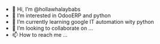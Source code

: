 - 👋 Hi, I’m @hollawhalaybabs
- 👀 I’m interested in OdooERP and python
- 🌱 I’m currently learning google IT automation wity python
- 💞️ I’m looking to collaborate on ...
- 📫 How to reach me ...

<!---
hollawhalaybabs/hollawhalaybabs is a ✨ special ✨ repository because its `README.md` (this file) appears on your GitHub profile.
You can click the Preview link to take a look at your changes.
--->
